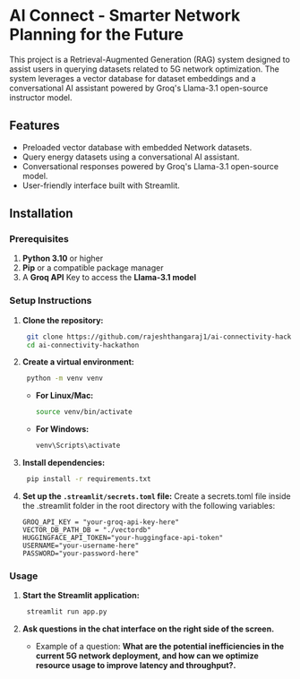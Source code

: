 # AI Connect - Smarter Network Planning for the Future

This project is a Retrieval-Augmented Generation (RAG) system designed to assist users in querying datasets related to 5G network optimization. The system leverages a vector database for dataset embeddings and a conversational AI assistant powered by Groq's Llama-3.1 open-source instructor model.
## Features

- Preloaded vector database with embedded Network datasets.
- Query energy datasets using a conversational AI assistant.
- Conversational responses powered by Groq's Llama-3.1 open-source model.
- User-friendly interface built with Streamlit.

## Installation

### Prerequisites

1. **Python 3.10** or higher
2. **Pip** or a compatible package manager
3. A **Groq API** Key to access the **Llama-3.1 model**

### Setup Instructions

1. **Clone the repository:**

   ```bash
    git clone https://github.com/rajeshthangaraj1/ai-connectivity-hackathon.git
    cd ai-connectivity-hackathon
    ```
   
2. **Create a virtual environment:**

   ```bash
    python -m venv venv
    ```

    - **For Linux/Mac:**

        ```bash
        source venv/bin/activate
        ```

    - **For Windows:**

        ```bash
        venv\Scripts\activate
        ```
  
3. **Install dependencies:**
   ```bash
    pip install -r requirements.txt
    ```

4. **Set up the `.streamlit/secrets.toml` file:**
   Create a secrets.toml file inside the .streamlit folder in the root directory with the following variables:

    ```env
    GROQ_API_KEY = "your-groq-api-key-here"
    VECTOR_DB_PATH_DB = "./vectordb"
    HUGGINGFACE_API_TOKEN="your-huggingface-api-token"
    USERNAME="your-username-here"
    PASSWORD="your-password-here"
    ```
   

### Usage

1. **Start the Streamlit application:**

   ```bash
    streamlit run app.py
    ```

2. **Ask questions in the chat interface on the right side of the screen.**

   - Example of a question: **What are the potential inefficiencies in the current 5G network deployment, and how can we optimize resource usage to improve latency and throughput?.**





